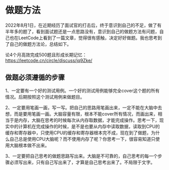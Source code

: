 # 做题方法

2022年8月1日，在近期经历了面试官的打击后，终于意识到自己的不足，做了有半年多的题了，看到面试题还是一点思路没有，意识到自己的做题方法有问题，自己也在LeetCode上看到了一篇文章，觉得很有感触，决定好好做题。我也思考到了自己的做题方法论，总结如下。

论4个月高效完成500题且形成长期记忆：https://leetcode.cn/circle/discuss/jq9Zke/

## 做题必须遵循的步骤

1、一定要有一个好的测试用例。一个好的测试用例能够完全cover这个题的所有情况。后期按照这个测试用例来做题目。

2、一定要用笔画一画，写一写。把自己的思路用笔画出来，一定不能在大脑中去想，而是要用笔画一画。大脑容量有限，根本不能cover所有情况，而画出来，相当于是内存，大脑在思考的时候每次从内存取数据，才能完成操作。思考一下，现实中的计算机在完成操作的时候，是不是也要从内存中读取数据，读取到CPU的缓存和寄存器中，只使用CPU的缓存和寄存器根本完不成，现在到了做题，为什么自己总是使用CPU大脑呢？而不使用内存了呢？你思考一下，很容易知道只使用大脑根本做不出来。

3、一定要把自己思考的做题思路写出来。大脑是不可靠的，自己思考的每一个步骤必须写出来，只有自己写出来了，才算是自己思考出来了。不局限于文字。
